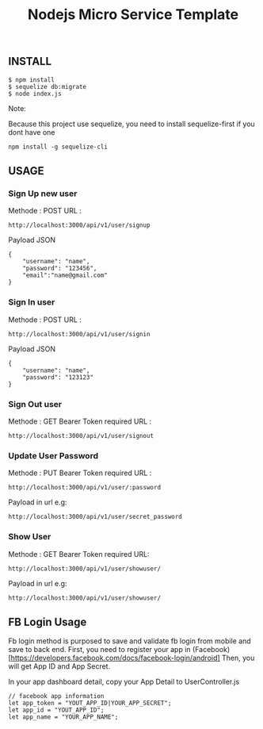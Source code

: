<p align="center">
<h1 align="center">Nodejs Micro Service Template</h1>
    <br>
</p>

## **INSTALL**

```
$ npm install
$ sequelize db:migrate
$ node index.js
```

Note:

Because this project use sequelize, you need to install sequelize-first if you dont have one

```
npm install -g sequelize-cli
```

## **USAGE**

### **Sign Up** new user

Methode : POST
URL :

```
http://localhost:3000/api/v1/user/signup
```

Payload JSON

```
{
	"username": "name",
	"password": "123456",
	"email":"name@gmail.com"
}
```

### **Sign In** user

Methode : POST
URL :

```
http://localhost:3000/api/v1/user/signin
```

Payload JSON

```
{
	"username": "name",
	"password": "123123"
}
```

### **Sign Out** user

Methode : GET
Bearer Token required
URL :

```
http://localhost:3000/api/v1/user/signout
```

### **Update User Password**

Methode : PUT
Bearer Token required
URL :

```
http://localhost:3000/api/v1/user/:password
```

Payload in url e.g:

```
http://localhost:3000/api/v1/user/secret_password
```

### **Show User**

Methode : GET
Bearer Token required
URL:

```
http://localhost:3000/api/v1/user/showuser/

```

Payload in url e.g:

```
http://localhost:3000/api/v1/user/showuser/
```

## **FB Login Usage**

Fb login method is purposed to save and validate fb login from mobile and save to back end.
First, you need to register your app in (Facebook)[https://developers.facebook.com/docs/facebook-login/android]
Then, you will get App ID and App Secret.

In your app dashboard detail, copy your App Detail to UserController.js

```
// facebook app information
let app_token = "YOUT_APP_ID|YOUR_APP_SECRET";
let app_id = "YOUT_APP_ID";
let app_name = "YOUR_APP_NAME";
```
